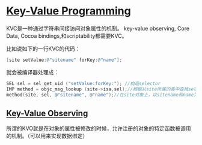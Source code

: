 [Key-Value Programming](https://developer.apple.com/library/mac/#documentation/Cocoa/Conceptual/KeyValueCoding/Articles/Overview.html#//apple_ref/doc/uid/20001838-SW1)
====
KVC是一种通过字符串间接访问对象属性的机制。
key-value observing, Core Data, Cocoa bindings,和scriptability都需要KVC。

比如说如下的一行KVC的代码：
```objective-c
[site setValue:@"sitename" forKey:@"name"];
```

就会被编译器处理成：

```objective-c
SEL sel = sel_get_uid ("setValue:forKey:"); //构造selector
IMP method = objc_msg_lookup (site->isa,sel);//根据从site所属的类中查找selector对应的方法实现
method(site, sel, @"sitename", @"name");//在site对象上，以sitename和name为参数调用上一步查到到的方法
```


[Key-Value Observing](https://developer.apple.com/library/mac/#documentation/Cocoa/Conceptual/KeyValueObserving/KeyValueObserving.html#//apple_ref/doc/uid/10000177i)
-------------------

所谓的KVO就是在对象的属性被修改的时候，允许注册的对象的特定函数被调用的机制。（可以用来实现数据绑定）


